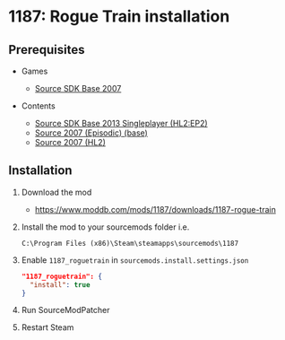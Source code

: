 # 1187: Rogue Train installation

## Prerequisites

- Games
  - [Source SDK Base 2007](../../../game-installation/game-installation/source-sdk-base-2007.md)

- Contents
  - [Source SDK Base 2013 Singleplayer (HL2:EP2)](../../../SourceContentInstaller/v0/content-installation/source-sdk-base-2013-singleplayer.md#hl2ep2-content)
  - [Source 2007 (Episodic) (base)](../../../SourceContentInstaller/v0/content-installation/source-2007.md#episodic-base-content)
  - [Source 2007 (HL2)](../../../SourceContentInstaller/v0/content-installation/source-2007.md#hl2-content)

## Installation

1. Download the mod

   - <https://www.moddb.com/mods/1187/downloads/1187-rogue-train>

2. Install the mod to your sourcemods folder i.e.

   ```text
   C:\Program Files (x86)\Steam\steamapps\sourcemods\1187
   ```

3. Enable `1187_roguetrain` in `sourcemods.install.settings.json`

   ```json
   "1187_roguetrain": {
     "install": true
   }
   ```

4. Run SourceModPatcher
5. Restart Steam
